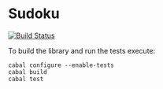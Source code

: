 # Sudoku
[![Build Status]()]()

To build the library and run the tests execute:

```
cabal configure --enable-tests
cabal build
cabal test
```
